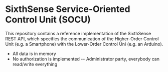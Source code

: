 # SixthSense Service-Oriented Control Unit (SOCU)

This repository contains a reference implementation of the SixthSense REST
API, which specifies the communication of the Higher-Order Control Unit
(e.g. a Smartphone) with the Lower-Order Control Uni (e.g. an Arduino).

 * All data is in memory
 * No authorization is implemented -- Administrator party, everybody can
   read/write everything
